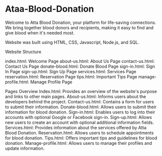 # Ataa-Blood-Donation
Welcome to Atta Blood Donation, your platform for life-saving connections. We bring together blood donors and recipients, making it easy to find and give blood when it's needed most.

Website was built using HTML, CSS, Javascript, Node.js, and SQL. 

Website Structure

index.html: Welcome Page
about-us.html: About Us Page
contact-us.html: Contact Us Page
donate-blood.html: Donate Blood Page
sign-in.html: Sign In Page
sign-up.html: Sign Up Page
services.html: Services Page
reservation.html: Reservation Page
tips.html: Important Tips Page
manage-profile.html: Manage Profile Page

Pages Overview
Index.html: Provides an overview of the website's purpose and links to other main pages.
About-us.html: Informs users about the developers behind the project.
Contact-us.html: Contains a form for users to submit their information.
Donate-blood.html: Allows users to submit their information for blood donation.
Sign-in.html: Enables users to log into their accounts with optional Google or Facebook sign-in.
Sign-up.html: Allows new users to create an account with optional additional information fields.
Services.html: Provides information about the services offered by Atta Blood Donation.
Reservation.html: Allows users to schedule appointments for blood donation.
Tips.html: Offers important tips and guidelines for blood donation.
Manage-profile.html: Allows users to manage their profiles and update information.
